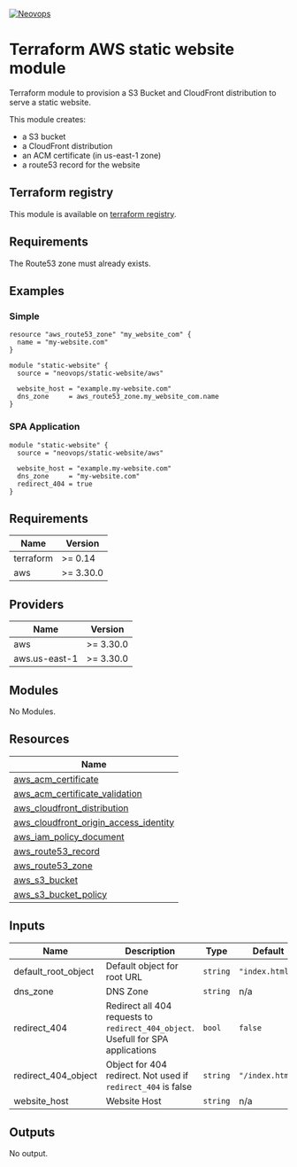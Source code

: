[![Neovops](https://neovops.io/images/logos/neovops.svg)](https://neovops.io)

# Terraform AWS static website module

Terraform module to provision a S3 Bucket and CloudFront distribution to  
serve a static website.

This module creates:
 * a S3 bucket
 * a CloudFront distribution
 * an ACM certificate (in us-east-1 zone)
 * a route53 record for the website

## Terraform registry

This module is available on
[terraform registry](https://registry.terraform.io/modules/neovops/static-website/aws/latest).

## Requirements

The Route53 zone must already exists.

## Examples

### Simple

```hcl
resource "aws_route53_zone" "my_website_com" {
  name = "my-website.com"
}

module "static-website" {
  source = "neovops/static-website/aws"

  website_host = "example.my-website.com"
  dns_zone     = aws_route53_zone.my_website_com.name
}
```

### SPA Application

```hcl
module "static-website" {
  source = "neovops/static-website/aws"

  website_host = "example.my-website.com"
  dns_zone     = "my-website.com"
  redirect_404 = true
}
```

## Requirements

| Name | Version |
|------|---------|
| terraform | >= 0.14 |
| aws | >= 3.30.0 |

## Providers

| Name | Version |
|------|---------|
| aws | >= 3.30.0 |
| aws.us-east-1 | >= 3.30.0 |

## Modules

No Modules.

## Resources

| Name |
|------|
| [aws_acm_certificate](https://registry.terraform.io/providers/hashicorp/aws/latest/docs/resources/acm_certificate) |
| [aws_acm_certificate_validation](https://registry.terraform.io/providers/hashicorp/aws/latest/docs/resources/acm_certificate_validation) |
| [aws_cloudfront_distribution](https://registry.terraform.io/providers/hashicorp/aws/latest/docs/resources/cloudfront_distribution) |
| [aws_cloudfront_origin_access_identity](https://registry.terraform.io/providers/hashicorp/aws/latest/docs/resources/cloudfront_origin_access_identity) |
| [aws_iam_policy_document](https://registry.terraform.io/providers/hashicorp/aws/latest/docs/data-sources/iam_policy_document) |
| [aws_route53_record](https://registry.terraform.io/providers/hashicorp/aws/latest/docs/resources/route53_record) |
| [aws_route53_zone](https://registry.terraform.io/providers/hashicorp/aws/latest/docs/data-sources/route53_zone) |
| [aws_s3_bucket](https://registry.terraform.io/providers/hashicorp/aws/latest/docs/resources/s3_bucket) |
| [aws_s3_bucket_policy](https://registry.terraform.io/providers/hashicorp/aws/latest/docs/resources/s3_bucket_policy) |

## Inputs

| Name | Description | Type | Default | Required |
|------|-------------|------|---------|:--------:|
| default\_root\_object | Default object for root URL | `string` | `"index.html"` | no |
| dns\_zone | DNS Zone | `string` | n/a | yes |
| redirect\_404 | Redirect all 404 requests to `redirect_404_object`. Usefull for SPA applications | `bool` | `false` | no |
| redirect\_404\_object | Object for 404 redirect. Not used if `redirect_404` is false | `string` | `"/index.html"` | no |
| website\_host | Website Host | `string` | n/a | yes |

## Outputs

No output.
